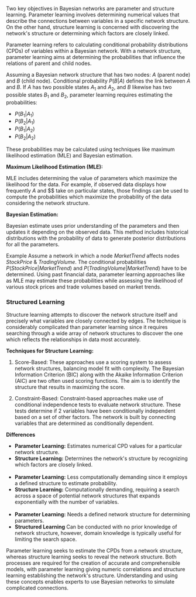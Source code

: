 Two key objectives in Bayesian networks are parameter and structure learning. Parameter learning involves determining numerical values that describe the connections between variables in a specific network structure. On the other hand, structure learning is concerned with discovering the network's structure or determining which factors are closely linked.

Parameter learning refers to calculating conditional probability distributions (CPDs) of variables within a Bayesian network. With a network structure, parameter learning aims at determining the probabilities that influence the relations of parent and child nodes.

Assuming a Bayesian network structure that has two nodes: $A$ (parent node) and $B$ (child node). Conditional probability $P(B|A)$ defines the link between $A$ and $B$. If $A$ has two possible states $A_1$ and $A_2$, and $B$ likewise has two possible states $B_1$ and $B_2$, parameter learning requires estimating the probabilities:

- $P(B_1 | A_1)$
- $P(B_2 | A_1)$
- $P(B_1 | A_2)$
- $P(B_2 | A_2)$

These probabilities may be calculated using techniques like maximum likelihood estimation (MLE) and Bayesian estimation.

**Maximum Likelihood Estimation (MLE):**

MLE includes determining the value of parameters which maximize the likelihood for the data. For example, if observed data displays how frequently $A$ and $$ take on particular states, those findings can be used to compute the probabilities which maximize the probability of the data considering the network structure.

**Bayesian Estimation:**

Bayesian estimate uses prior understanding of the parameters and then updates it depending on the observed data. This method includes historical distributions with the probability of data to generate posterior distributions for all the parameters.

Example
Assume a network in which a node $MarketTrend$ affects nodes $StockPrice$ & $TradingVolume$. The conditional probabilities $P(StockPrice|MarketTrend)$ and $P(TradingVolume|MarketTrend)$ have to be determined. Using past financial data, parameter learning approaches like as MLE may estimate these probabilities while assessing the likelihood of various stock prices and trade volumes based on market trends.

### Structured Learning

Structure learning attempts to discover the network structure itself and precisely what variables are closely connected by edges. The technique is considerably complicated than parameter learning since it requires searching through a wide array of network structures to discover the one which reflects the relationships in data most accurately.

**Techniques for Structure Learning:**

1. Score-Based: These approaches use a scoring system to assess network structures, balancing model fit with complexity. The Bayesian Information Criterion (BIC) along with the Akaike Information Criterion (AIC) are two often used scoring functions. The aim is to identify the structure that results in maximizing the score.

2. Constraint-Based:
Constraint-based approaches make use of conditional independence tests to evaluate network structure. These tests determine if 2 variables have been conditionally independent based on a set of other factors. The network is built by connecting variables that are determined as conditionally dependent.

**Differences**

- **Parameter Learning:** Estimates numerical CPD values for a particular network structure.
- **Structure Learning:** Determines the network's structure by recognizing which factors are closely linked.
<br></br>
- **Parameter Learning:** Less computationally demanding since it employs a defined structure to estimate probability.
- **Structure Learning:** Computationally demanding, requiring a search across a space of potential network structures that expands exponentially with the number of variables.
<br></br>
- **Parameter Learning:** Needs a defined network structure for determining parameters.
- **Structured Learning** Can be conducted with no prior knowledge of network structure, however, domain knowledge is typically useful for limiting the search space.

Parameter learning seeks to estimate the CPDs from a network structure, whereas structure learning seeks to reveal the network structure. Both processes are required for the creation of accurate and comprehensible models, with parameter learning giving numeric correlations and structure learning establishing the network's structure. Understanding and using these concepts enables experts to use Bayesian networks to simulate complicated connections.